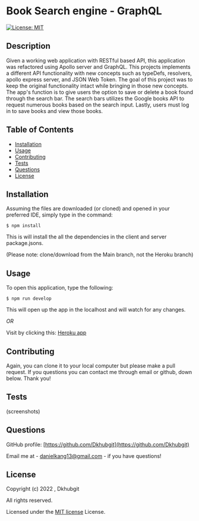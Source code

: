# Book Search engine - GraphQL

[![License: MIT](https://img.shields.io/badge/License-MIT-yellow.svg)](https://opensource.org/licenses/MIT)

## Description

Given a working web application with RESTful based API, this application was refactored using Apollo server and GraphQL. This projects implements a different API functionality with new concepts such as typeDefs, resolvers, apollo express server, and JSON Web Token. The goal of this project was to keep the original functionality intact while bringing in those new concepts. The app's function is to give users the option to save or delete a book found through the search bar. The search bars utilizes the Google books API to request numerous books based on the search input. Lastly, users must log in to save books and view those books. 

## Table of Contents

- [Installation](#installation)
- [Usage](#usage)
- [Contributing](#contributing)
- [Tests](#tests)
- [Questions](#questions)
- [License](#license)

## Installation

Assuming the files are downloaded (or cloned) and opened in your preferred IDE, simply type in the command: 
```
$ npm install
```
This is will install the all the dependencies in the client and server package.jsons.

(Please note: clone/download from the Main branch, not the Heroku branch)

## Usage

To open this application, type the following: 
```
$ npm run develop
```
This will open up the app in the localhost and will watch for any changes. 

*OR*

Visit by clicking this: [Heroku app](https://booksearch-gql.herokuapp.com/)

## Contributing

Again, you can clone it to your local computer but please make a pull request. If you questions you can contact me through email or github, down below. Thank you!

## Tests 

(screenshots)

## Questions

GitHub profile: [https://github.com/Dkhubgit](https://github.com/Dkhubgit)

Email me at - danielkang13@gmail.com - if you have questions!

## License

Copyright (c) 2022 , Dkhubgit

All rights reserved.

Licensed under the [MIT license](https://opensource.org/licenses/MIT) License.